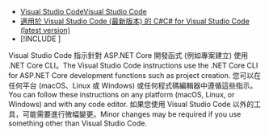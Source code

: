 * [<span data-ttu-id="8d13f-101">Visual Studio Code</span><span class="sxs-lookup"><span data-stu-id="8d13f-101">Visual Studio Code</span></span>](https://code.visualstudio.com/download)
* [<span data-ttu-id="8d13f-102">適用於 Visual Studio Code (最新版本) 的 C#</span><span class="sxs-lookup"><span data-stu-id="8d13f-102">C# for Visual Studio Code (latest version)</span></span>](https://marketplace.visualstudio.com/items?itemName=ms-dotnettools.csharp)
* [!INCLUDE [](~/includes/3.0-SDK.md)]

<span data-ttu-id="8d13f-103">Visual Studio Code 指示針對 ASP.NET Core 開發函式 (例如專案建立) 使用 .NET Core CLI。</span><span class="sxs-lookup"><span data-stu-id="8d13f-103">The Visual Studio Code instructions use the .NET Core CLI for ASP.NET Core development functions such as project creation.</span></span> <span data-ttu-id="8d13f-104">您可以在任何平台 (macOS、Linux 或 Windows) 或任何程式碼編輯器中遵循這些指示。</span><span class="sxs-lookup"><span data-stu-id="8d13f-104">You can follow these instructions on any platform (macOS, Linux, or Windows) and with any code editor.</span></span> <span data-ttu-id="8d13f-105">如果您使用 Visual Studio Code 以外的工具，可能需要進行微幅變更。</span><span class="sxs-lookup"><span data-stu-id="8d13f-105">Minor changes may be required if you use something other than Visual Studio Code.</span></span>
